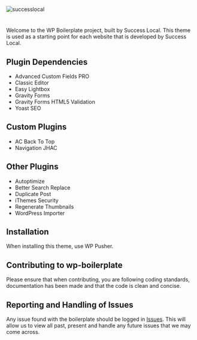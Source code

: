 ![successlocal](https://user-images.githubusercontent.com/77098663/103875488-6733dc80-50ca-11eb-9708-de16ae9464f6.png)
#
Welcome to the WP Boilerplate project, built by Success Local. This theme is used as a starting point for each website that is developed by Success Local.

## Plugin Dependencies
* Advanced Custom Fields PRO
* Classic Editor
* Easy Lightbox
* Gravity Forms
* Gravity Forms HTML5 Validation
* Yoast SEO

## Custom Plugins
* AC Back To Top
* Navigation JHAC

## Other Plugins
* Autoptimize
* Better Search Replace
* Duplicate Post
* iThemes Security
* Regenerate Thumbnails
* WordPress Importer

## Installation
When installing this theme, use WP Pusher.

## Contributing to wp-boilerplate
Please ensure that when contributing, you are following coding standards, documentation has been made and that the code is clean and concise.

## Reporting and Handling of Issues
Any issue found with the boilerplate should be logged in [Issues](https://github.com/success-local/wp-boilerplate/issues). This will allow us to view all past, present and handle any future issues that we may come across.
